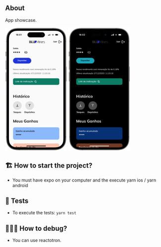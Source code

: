 ## About

App showcase.

<img src="pic1.png" alt="N|Solid" width="200" height="400">

<img src="pic2.png" alt="N|Solid" width="200" height="400">

## 🏗 How to start the project?

- You must have expo on your computer and the execute yarn ios / yarn android

## 🚨 Tests

- To execute the tests:
```yarn test```

## 🕵🏻‍♂️ How to debug?

- You can use reactotron.
